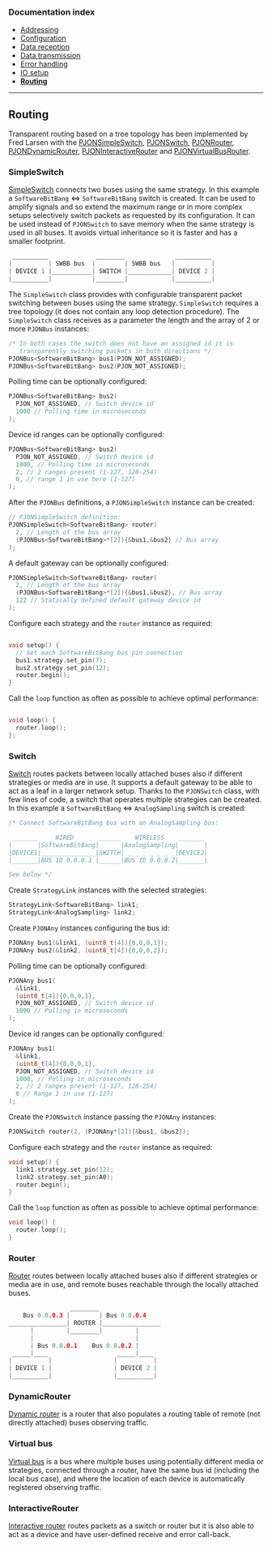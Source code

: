 
### Documentation index
- [Addressing](/documentation/addressing.md)
- [Configuration](/documentation/configuration.md)
- [Data reception](/documentation/data-reception.md)
- [Data transmission](/documentation/data-transmission.md)
- [Error handling](/documentation/error-handling.md)
- [IO setup](/documentation/io-setup.md)
- **[Routing](/documentation/routing.md)**

---

## Routing
Transparent routing based on a tree topology has been implemented by Fred Larsen with the [PJONSimpleSwitch](#simpleswitch), [PJONSwitch](#switch), [PJONRouter](#router), [PJONDynamicRouter](#dynamicrouter), [PJONInteractiveRouter](#interactiverouter) and [PJONVirtualBusRouter](#virtual-bus).

### SimpleSwitch
[SimpleSwitch](/examples/ARDUINO/Local/SoftwareBitBang/Switch/SimpleSwitch) connects two buses using the same strategy. In this example a `SoftwareBitBang` <=> `SoftwareBitBang` switch is created. It can be used to amplify signals and so extend the maximum range or in more complex setups selectively switch packets as requested by its configuration. It can be used instead of `PJONSwitch` to save memory when the same strategy is used in all buses. It avoids virtual inheritance so it is faster and has a smaller footprint.
```cpp
 __________             ________              __________
|          | SWBB bus  |        | SWBB bus   |          |
| DEVICE 1 |___________| SWITCH |____________| DEVICE 2 |
|__________|           |________|            |__________|
```
The `SimpleSwitch` class provides with configurable transparent packet switching between buses using the same strategy. `SimpleSwitch` requires a tree topology (it does not contain any loop detection procedure). The `SimpleSwitch` class receives as a parameter the length and the array of 2 or more `PJONBus` instances:
```cpp
/* In both cases the switch does not have an assigned id it is
   transparently switching packets in both directions */
PJONBus<SoftwareBitBang> bus1(PJON_NOT_ASSIGNED);
PJONBus<SoftwareBitBang> bus2(PJON_NOT_ASSIGNED);
```
Polling time can be optionally configured:
```cpp
PJONBus<SoftwareBitBang> bus2(
  PJON_NOT_ASSIGNED, // Switch device id
  1000 // Polling time in microseconds
);
```
Device id ranges can be optionally configured:
```cpp
PJONBus<SoftwareBitBang> bus2(
  PJON_NOT_ASSIGNED, // Switch device id
  1000, // Polling time in microseconds
  2, // 2 ranges present (1-127, 128-254)
  0, // range 1 in use here (1-127)
);
```
After the `PJONBus` definitions, a `PJONSimpleSwitch` instance can be created:
```cpp
// PJONSimpleSwitch definition:
PJONSimpleSwitch<SoftwareBitBang> router(
  2, // Length of the bus array
  (PJONBus<SoftwareBitBang>*[2]){&bus1,&bus2} // Bus array
);
```
A default gateway can be optionally configured:
```cpp
PJONSimpleSwitch<SoftwareBitBang> router(
  2, // Length of the bus array
  (PJONBus<SoftwareBitBang>*[2]){&bus1,&bus2}, // Bus array
  122 // Statically defined default gateway device id
);
```
Configure each strategy and the `router` instance as required:
```cpp

void setup() {
  // Set each SoftwareBitBang bus pin connection
  bus1.strategy.set_pin(7);
  bus2.strategy.set_pin(12);
  router.begin();
}
```
Call the `loop` function as often as possible to achieve optimal performance:
```cpp

void loop() {
  router.loop();
};
```

### Switch
[Switch](/examples/ARDUINO/Local/SoftwareBitBang/Switch/Switch) routes packets between locally attached buses also if different strategies or media are in use. It supports a default gateway to be able to act as a leaf in a larger network setup. Thanks to the `PJONSwitch` class, with few lines of code, a switch that operates multiple strategies can be created. In this example a `SoftwareBitBang` <=> `AnalogSampling` switch is created:
```cpp
/* Connect SoftwareBitBang bus with an AnalogSampling bus:

 _______     WIRED       ______    WIRELESS    _______
|       |SoftwareBitBang|      |AnalogSampling|       |
|DEVICE1|_______________|SWITCH| _ _ _ _ _ _ _|DEVICE2|
|_______|BUS ID 0.0.0.1 |______|BUS ID 0.0.0.2|_______|

See below */
```
Create `StrategyLink` instances with the selected strategies:
```cpp
StrategyLink<SoftwareBitBang> link1;
StrategyLink<AnalogSampling> link2;
```
Create `PJONAny` instances configuring the bus id:
```cpp
PJONAny bus1(&link1, (uint8_t[4]){0,0,0,1});
PJONAny bus2(&link2, (uint8_t[4]){0,0,0,2});
```
Polling time can be optionally configured:
```cpp
PJONAny bus1(
  &link1,
  (uint8_t[4]){0,0,0,1},
  PJON_NOT_ASSIGNED, // Switch device id
  1000 // Polling in microseconds
);
```
Device id ranges can be optionally configured:
```cpp
PJONAny bus1(
  &link1,
  (uint8_t[4]){0,0,0,1},
  PJON_NOT_ASSIGNED, // Switch device id
  1000, // Polling in microseconds
  2, // 2 ranges present (1-127, 128-254)
  0 // Range 1 in use (1-127)
);
```
Create the `PJONSwitch` instance passing the `PJONAny` instances:
```cpp
PJONSwitch router(2, (PJONAny*[2]){&bus1, &bus2});
```
Configure each strategy and the `router` instance as required:
```cpp
void setup() {
  link1.strategy.set_pin(12);
  link2.strategy.set_pin(A0);
  router.begin();
}
```
Call the `loop` function as often as possible to achieve optimal performance:
```cpp
void loop() {
  router.loop();
}
```
### Router
[Router](/examples/ARDUINO/Network/SoftwareBitBang/Router) routes between locally attached buses also if different strategies or media are in use, and remote buses reachable through the locally attached buses.
```cpp
                 ________
    Bus 0.0.0.3 |        | Bus 0.0.0.4
________________| ROUTER |________________
      |         |________|         |
      |                            |
      | Bus 0.0.0.1    Bus 0.0.0.2 |
 _____|____                   _____|____
|          |                 |          |
| DEVICE 1 |                 | DEVICE 2 |
|__________|                 |__________|
```

### DynamicRouter
[Dynamic router](/examples/ARDUINO/Network/SoftwareBitBang/Router/DynamicRouter) is a router that also populates a routing table of remote (not directly attached) buses observing traffic.

### Virtual bus
[Virtual bus](/examples/ARDUINO/Local/SoftwareBitBang/Tunneler) is a bus where multiple buses using potentially different media or strategies, connected through a router, have the same bus id (including the local bus case), and where the location of each device is automatically registered observing traffic.

### InteractiveRouter
[Interactive router](/examples/ARDUINO/Network/SoftwareBitBang/Switch/BlinkingSwitch) routes packets as a switch or router but it is also able to act as a device and have user-defined receive and error call-back.
